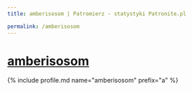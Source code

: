 ```yaml
---
title: amberisosom | Patromierz - statystyki Patronite.pl

permalink: /amberisosom
---
```


# [amberisosom](https://patronite.pl/amberisosom)

{% include profile.md name="amberisosom" prefix="a" %}
